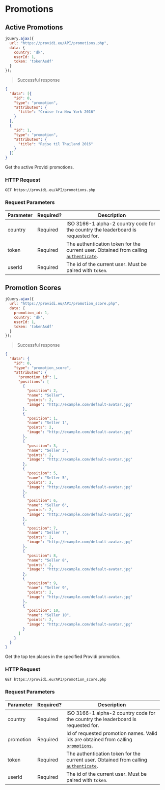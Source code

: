 # Promotions

## Active Promotions

```js
jQuery.ajax({
  url: "https://providi.eu/API/promotions.php",
  data: {
    country: 'dk',
    userId: 1,
    token: 'tokenAsdf'
  }
});
```

> Successful response

```json
{
  "data": [{
    "id": 0,
    "type": "promotion",
    "attributes": {
      "title": "Cruise fra New York 2016"
    }
  },
  {
    "id": 1,
    "type": "promotion",
    "attributes": {
      "title": "Rejse til Thailand 2016"
    }
  }]
}
```

Get the active Providi promotions.

### HTTP Request
`GET https://providi.eu/API/promotions.php`

### Request Parameters
Parameter | Required? | Description
--------- | --------- | -----------
country | Required | ISO 3166-1 alpha-2 country code for the country the leaderboard is requested for.
token | Required | The authentication token for the current user. Obtained from calling [`authenticate`](#authentication).
userId | Required | The id of the current user. Must be paired with `token`.


## Promotion Scores

```js
jQuery.ajax({
  url: "https://providi.eu/API/promotion_score.php",
  data: {
    promotion_id: 1,
    country: 'dk',
    userId: 1,
    token: 'tokenAsdf'
  }
});
```

> Successful response

```json
{
  "data": {
    "id": 0,
    "type": "promotion_score",
    "attributes": {
      "promotion_id": 1,
      "positions": [
        {
          "position": 2,
          "name": "Seller",
          "points": 2,
          "image": "http://example.com/default-avatar.jpg"
        },
        {
          "position": 1,
          "name": "Seller 1",
          "points": 2,
          "image": "http://example.com/default-avatar.jpg"
        },
        {
          "position": 3,
          "name": "Seller 3",
          "points": 2,
          "image": "http://example.com/default-avatar.jpg"
        },
        {
          "position": 5,
          "name": "Seller 5",
          "points": 2,
          "image": "http://example.com/default-avatar.jpg"
        },
        {
          "position": 6,
          "name": "Seller 6",
          "points": 2,
          "image": "http://example.com/default-avatar.jpg"
        },
        {
          "position": 7,
          "name": "Seller 7",
          "points": 2,
          "image": "http://example.com/default-avatar.jpg"
        },
        {
          "position": 8,
          "name": "Seller 8",
          "points": 2,
          "image": "http://example.com/default-avatar.jpg"
        },
        {
          "position": 9,
          "name": "Seller 9",
          "points": 2,
          "image": "http://example.com/default-avatar.jpg"
        },
        {
          "position": 10,
          "name": "Seller 10",
          "points": 2,
          "image": "http://example.com/default-avatar.jpg"
        }
      ]
    }
  }
}
```

Get the top ten places in the specified Providi promotion.

### HTTP Request
`GET https://providi.eu/API/promotion_score.php`

### Request Parameters
Parameter | Required? | Description
--------- | --------- | -----------
country | Required | ISO 3166-1 alpha-2 country code for the country the leaderboard is requested for.
promotion | Required | Id of requested promotion names. Valid ids are obtained from calling [`promotions`](#active-promotions).
token | Required | The authentication token for the current user. Obtained from calling [`authenticate`](#authentication).
userId | Required | The id of the current user. Must be paired with `token`.
